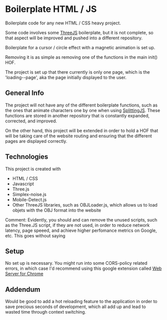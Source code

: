 # Boilerplate HTML / JS

Boilerplate code for any new HTML / CSS heavy project.

Some code involves some [ThreeJS](https://threejs.org/) boilerplate, but it is not complete, so that aspect will be improved and pushed into a different repository.

Boilerplate for a cursor / circle effect with a magnetic animation is set up.

Removing it is as simple as removing one of the functions in the main init() HOF.

The project is set up that there currently is only one page, which is the 'loading--page', aka the page initially displayed to the user.

## General Info

The project will not have any of the different boilerplate functions, such as the ones that animate characters one by one when using [SplittingJS](https://splitting.js.org/). These functions are stored in another repository that is constantly expanded, corrected, and improved. 

On the other hand, this project will be extended in order to hold a HOF that will be taking care of the website routing and ensuring that the different pages are displayed correctly.

## Technologies

This project is created with 

* HTML / CSS
* Javascript
* Three.js
* Simplex-noise.js
* Mobile-Detect.js 
* Other ThreeJS libraries, such as OBJLoader.js, which allows us to load objets with the OBJ format into the website

Comment: Evidently, you should and can remove the unused scripts, such as the Three.JS script, if they are not used, in order to reduce network latency, page speeed, and achieve higher perfomance metrics on Google, etc. This goes without saying

## Setup

No set up is necessary. You might run into some CORS-policy related errors, in which case I'd recommend using this google extension called [Web Server for Chrome](https://chrome.google.com/webstore/detail/web-server-for-chrome/ofhbbkphhbklhfoeikjpcbhemlocgigb?hl=en)

## Addendum

Would be good to add a hot reloading feature to the application in order to save precious seconds of development, which all add up and lead to wasted time through context switching.